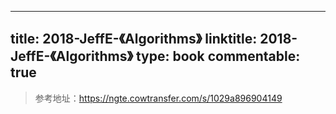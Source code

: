 
---
title: 2018-JeffE-《Algorithms》
linktitle: 2018-JeffE-《Algorithms》
type: book
commentable: true
---

> 参考地址：https://ngte.cowtransfer.com/s/1029a896904149

    
